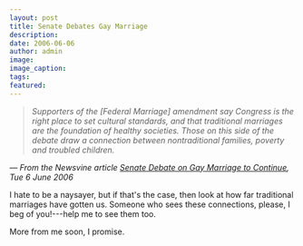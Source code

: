 ```yaml
---
layout: post
title: Senate Debates Gay Marriage
description:
date: 2006-06-06
author: admin
image:
image_caption:
tags:
featured:
---
```


> _Supporters of the [Federal Marriage] amendment say Congress is the right place to set cultural standards, and that traditional marriages are the foundation of healthy societies. Those on this side of the debate draw a connection between nontraditional families, poverty and troubled children._

<em>— From the Newsvine article _[Senate Debate on Gay Marriage to Continue](https://www.newsvine.com/_news/2006/06/06/244964-senate-debate-on-gay-marriage-to-continue "Newsvine - Senate Debate on Gay Marriage to Continue")_, Tue 6 June 2006</em>

I hate to be a naysayer, but if that's the case, then look at how far traditional marriages have gotten us. Someone who sees these connections, please, I beg of you!---help me to see them too.

More from me soon, I promise.
